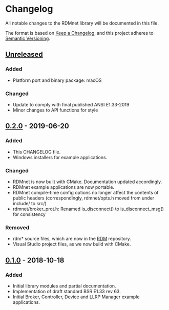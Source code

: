 # Changelog
All notable changes to the RDMnet library will be documented in this file.

The format is based on [Keep a Changelog](https://keepachangelog.com/en/1.0.0/),
and this project adheres to [Semantic Versioning](https://semver.org/spec/v2.0.0.html).

## [Unreleased]
### Added
- Platform port and binary package: macOS

### Changed
- Update to comply with final published ANSI E1.33-2019
- Minor changes to API functions for style

## [0.2.0] - 2019-06-20
### Added
- This CHANGELOG file.
- Windows installers for example applications.

### Changed
- RDMnet is now built with CMake. Documentation updated accordingly.
- RDMnet example applications are now portable.
- RDMnet compile-time config options no longer affect the contents of public headers
  (correspondingly, rdmnet/opts.h moved from under include/ to src/)
- rdmnet/broker_prot.h: Renamed is_disconnect() to is_disconnect_msg() for consistency

### Removed
- rdm* source files, which are now in the [RDM](https://github.com/ETCLabs/RDM) repository.
- Visual Studio project files, as we now build with CMake.

## [0.1.0] - 2018-10-18
### Added
- Initial library modules and partial documentation.
- Implementation of draft standard BSR E1.33 rev 63.
- Initial Broker, Controller, Device and LLRP Manager example applications.

[Unreleased]: https://github.com/ETCLabs/RDMnet/compare/stable...develop
[0.2.0]: https://github.com/ETCLabs/RDMnet/compare/v0.1.0.4...v0.2.0
[0.1.0]: https://github.com/ETCLabs/RDMnet/releases/tag/v0.1.0.4
